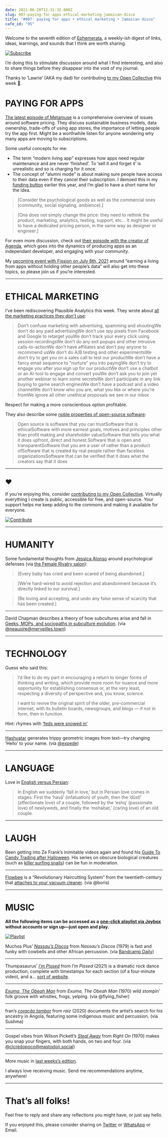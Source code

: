 ```yaml
---
date: 2021-06-20T12:31:32.000Z
slug: 007-paying-for-apps-ethical-marketing-jamaican-disco
title: "#007: paying for apps • ethical marketing • Jamaican disco"
cafe_id: "95"
---
```

Welcome to the seventh edition of [Ephemerata](https://rosano.ca/ephemerata), a weekly-ish digest of links, ideas, learnings, and sounds that I think are worth sharing.

[![Subscribe](https://static.rosano.ca/_shared/_RCSSubscribeButton.svg)](https://rosano.ca/ephemerata)

I’m doing this to stimulate discussion around what I find interesting, and also to share things before they disappear into the void of my journal.

Thanks to ‘Lawrie’ (AKA my dad) for contributing [to my Open Collective](https://rosano.ca/fund) this week 🙂.

# PAYING FOR APPS

[The latest episode of Metamuse](https://museapp.com/podcast/32-pricing) is a comprehensive overview of issues around software pricing. They discuss sustainable business models, data ownership, trade-offs of using app stores, the importance of letting people try the app first. Might be a worthwhile listen for anyone wondering why many apps are moving to subscriptions.

Some useful concepts for me:

* The term “modern living app” expresses how apps need regular maintenance and are never ‘finished’. To ‘sell it and forget it’ is unrealistic and so is charging for it once.
* The concept of “alumni mode” is about making sure people have access to their data even if they cancel their subscription. I demoed this in my [funding button](https://vimeo.com/500628067#t=15m23s) earlier this year, and I’m glad to have a short name for the idea.

> \[Consider the psychological goods as well as the commercial ones (community, social signaling, ambience).\]

> \[One does not simply change the price: they need to rethink the product, marketing, analytics, testing, support, etc… It might be useful to have a dedicated pricing person, in the same way as designer or engineer.\]

For even more discussion, check out [their episode with the creator of Agenda](https://museapp.com/podcast/25-time-based-notes), which goes into the dynamics of producing apps as an independant developer, and engaging with your community.

My [upcoming event with Fission on July 8th, 2021](https://talk.fission.codes/t/building-zero-data-apps-entrepreneurship-with-rosano/1999) around “earning a living from apps without holding other people’s data” will also get into these topics, so please join us if you’re interested.

---

# ETHICAL MARKETING

I’ve been rediscovering Plausible Analytics this week. They wrote about [all the marketing practices they _don’t_ use](https://plausible.io/blog/best-marketing-practices):

> Don’t confuse marketing with advertising, spamming and shoutingWe don’t do any paid advertisingWe don’t use spy pixels from Facebook and Google to retarget youWe don’t track your every click using session recordingsWe don’t do any exit popups and other intrusive calls-to-actionWe don’t have affiliates and don’t pay anyone to recommend usWe don’t do A/B testing and other experimentsWe don’t try to get you on a sales call to test our productWe don’t have a fancy email sequence to “nurture” you into payingWe don’t try to engage you after you sign up for our productWe don’t use a chatbot or an AI-tool to engage and convert youWe don’t ask you to join yet another webinar to learn some secretsWe don’t participate in any link buying to game search enginesWe don’t have a podcast and a video channelWe don’t know who you are, what you like or where you’re fromWe ignore all other unethical proposals we see in our inbox

Respect for making a more conscientious option profitable.

They also describe some [noble properties of open-source software](https://plausible.io/blog/building-open-source):

> Open source is software that you can trustSoftware that is ethicalSoftware with more earnest goals, motives and principles other than profit making and shareholder valueSoftware that tells you what it does upfront, direct and honest.Software that is open and transparentSoftware that you are a user of rather than a product ofSoftware that is created by real people rather than faceless organizationsSoftware that can be verified that it does what the creators say that it does

---

## ❤️

If you’re enjoying this, consider [contributing to my Open Collective](https://rosano.ca/fund). Virtually everything I create is public, accessible for free, and open-source. Your support helps me keep adding to the commons and making it available for everyone.

[![Contribute](https://static.rosano.ca/_shared/_RCSContributeButton.svg)](https://rosano.ca/fund)

---

# HUMANITY

Some fundamental thoughts from [Jessica Alonso](https://twitter.com/jessicamalonso/status/1403433535969497088) around psychological defenses (via [the Female Rivalry salon](https://interintellect.com/salon/understanding-women-female-rivalry)):

> \[Every baby has cried and been scared of being abandoned.\]

> \[We’re hard-wired to avoid rejection and abandonment because it’s directly linked to our survival.\]

> \[Be loving and accepting, and undo any false sense of scarcity that has been created.\]

---

David Chapman describes a theory of how subcultures arise and fall in [Geeks, MOPs, and sociopaths in subculture evolution](https://meaningness.com/geeks-mops-sociopaths). (via [@neauoire@merveilles.town](https://merveilles.town/@neauoire/106398398347928550))

---

# TECHNOLOGY

Guess who said this:

> I’d like to do my part in encouraging a return to longer forms of thinking and writing, which provide more room for nuance and more opportunity for establishing consensus or, at the very least, respecting a diversity of perspective and, you know, science.  
>  
> I want to revive the original spirit of the older, pre-commercial internet, with its bulletin boards, newsgroups, and blogs — if not in form, then in function.

Hint: rhymes with [‘feds were snowed in’](https://edwardsnowden.substack.com/p/lifting-the-mask)

---

[Hashvatar](https://francoisbest.com/hashvatar?variant=gem&text=Hello) generates trippy geometric images from text—try changing ‘Hello’ to your name. (via [@expede](https://discord.com/channels/478735028319158273/545404841925541908/854966651900657665))

---

# LANGUAGE

Love in [English versus Persian](https://twitter.com/PersianPoetics/status/1404793314876878850):

> In English we suddenly ‘fall in love,’ but in Persian love comes in stages: First the ‘havā’ (infatuation) of youth, then the ‘dūstī’ (affectionate love) of a couple, followed by the ‘eshq’ (passionate love) of newlyweds, and finally the ‘mohabat,’ (caring love) of an old couple.

---

# LAUGH

Been getting into Ze Frank’s inimitable videos again and found his [Guide To Candy Trading after Halloween](https://www.youtube.com/watch?v=xLNplefdGKo). His series on obscure biological creatures (such as [killer surfing snails](https://www.youtube.com/watch?v=XVWQCd5j%5Fec)) can be fun in moderation.

---

[Flowbee](https://flowbee.com) is a “Revolutionary Haircutting System” from the twentieth-century that [attaches to your vacuum cleaner](https://player.vimeo.com/video/537336511). (via @boris)

---

# MUSIC

**All the following items can be accessed as a** [**one-click playlist via Joybox**](https://go.rosano.ca/ephemerata-007-music) **without accounts or sign up—just open and play.**

[![Playlist](https://static.rosano.ca/joybox/_JBXPlaylistButton.svg)](https://go.rosano.ca/ephemerata-007-music)

Muchos Plus’ [_Nassau’s Discos_](https://kalitarecords.bandcamp.com/album/nassaus-discos) from _Nassau’s Discos_ (1979) is fast and funky with cowbells and other African percussion. (via [Bandcamp Daily](https://daily.bandcamp.com/seven-essential-releases/essential-releases-june-4-2021))

---

Thumpasaurus’ [_I’m Pissed_](https://www.youtube.com/watch?v=T6dmMUR9TVI) from _I’m Pissed_ (2021) is a dramatic rock dance production, complete with timestamps for each section (of a four-minute video), and a… [sort of website](https://www.impissed.net).

---

[_Exuma, The Obeah Man_](https://www.youtube.com/watch?v=CJKPucU4Y%5Fc&t=248s) from _Exuma, The Obeah Man_ (1970) wild stompin’ folk groove with whistles, frogs, yelping. (via @flying\_fisher)

---

fran’s [_coração tambor_](https://www.youtube.com/watch?v=xrxg46dezJ8&t=104s) from _raiz_ (2020) documents the artist’s search for his ancestry in Angola, featuring some indigenous music and percussion. (via Sushma)

---

Gospel vibes from Wilson Pickett’s [_Steal Away_](https://www.youtube.com/watch?v=wGh%5FD9Pzc0k) from _Right On_ (1970) makes you snap your fingers, with both hands, on two and four. (via [@cicredopoco@mastodon.social](https://mastodon.social/@cicredopoco/106421087772539932))

---

More music in [last weeks’s edition](https://cafe.rosano.ca/t/91#music-6).

I always love receiving music. Send me recommendations anytime, anywhere!

---

# That’s all folks!

Feel free to reply and share any reflections you might have, or just say hello.

If you enjoyed this, please consider sharing on [Twitter](https://twitter.com/intent/tweet?url=https%3A%2F%2Fcafe.rosano.ca%2Ft%2Ftopic%2F95&text=%23Ephemerata%20007%20by%20%40rosano%3A%20paying%20for%20apps%20%E2%80%A2%20ethical%20marketing%20%E2%80%A2%20Jamaican%20disco) or [WhatsApp](https://api.whatsapp.com/send?text=Ephemerata%20%23007%20by%20%40rosano%3A%20paying%20for%20apps%20%E2%80%A2%20ethical%20marketing%20%E2%80%A2%20Jamaican%20disco%20https%3A%2F%2Fcafe.rosano.ca%2Ft%2Ftopic%2F95) or Email.
